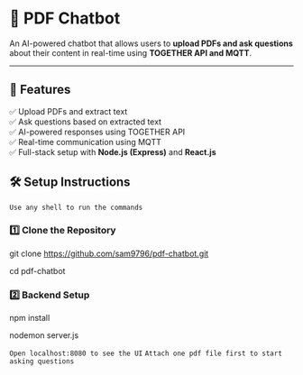 # 📄 PDF Chatbot

An AI-powered chatbot that allows users to **upload PDFs and ask questions** about their content in real-time using **TOGETHER API and MQTT**.

---

## 🚀 Features
✅ Upload PDFs and extract text  
✅ Ask questions based on extracted text  
✅ AI-powered responses using TOGETHER API  
✅ Real-time communication using MQTT  
✅ Full-stack setup with **Node.js (Express)** and **React.js** 

## 🛠️ **Setup Instructions**

```Use any shell to run the commands```

### **1️⃣ Clone the Repository**

git clone https://github.com/sam9796/pdf-chatbot.git

cd pdf-chatbot

### **2️⃣ Backend Setup**

npm install

nodemon server.js

```Open localhost:8080 to see the UI```
```Attach one pdf file first to start asking questions```
